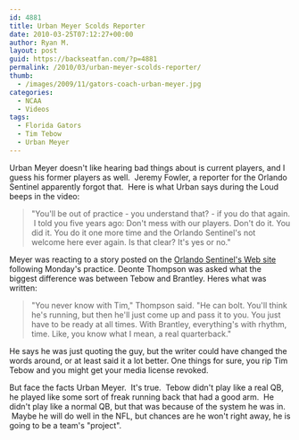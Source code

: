 ```yaml
---
id: 4881
title: Urban Meyer Scolds Reporter
date: 2010-03-25T07:12:27+00:00
author: Ryan M.
layout: post
guid: https://backseatfan.com/?p=4881
permalink: /2010/03/urban-meyer-scolds-reporter/
thumb:
  - /images/2009/11/gators-coach-urban-meyer.jpg
categories:
  - NCAA
  - Videos
tags:
  - Florida Gators
  - Tim Tebow
  - Urban Meyer
---
```


<div class="entry">
  <p>
  </p>

  <p>
    Urban Meyer doesn't like hearing bad things about is current players, and I guess his former players as well.  Jeremy Fowler, a reporter for the Orlando Sentinel apparently forgot that.  Here is what Urban says during the Loud beeps in the video:
  </p>

  <blockquote>
    <p>
      "You'll be out of practice - you understand that? - if you do that again.  I told you five years ago: Don't mess with our players. Don't do it. You did it. You do it one more time and the Orlando Sentinel's not welcome here ever again. Is that clear? It's yes or no."
    </p>
  </blockquote>

  <p>
    Meyer was reacting to a story posted on the <a href="http://blogs.orlandosentinel.com/sports_college_uf/2010/03/florida-gators-wr-deonte-thompson-sounds-happy-to-usher-in-post-tebow-era.html">Orlando Sentinel's Web site</a> following Monday's practice. Deonte Thompson was asked what the biggest difference was between Tebow and Brantley. Heres what was written:
  </p>

  <blockquote>
    <p>
      "You never know with Tim," Thompson said. "He can bolt. You'll think he's running, but then he'll just come up and pass it to you. You just have to be ready at all times. With Brantley, everything's with rhythm, time. Like, you know what I mean, a real quarterback."
    </p>
  </blockquote>

  <p>
    He says he was just quoting the guy, but the writer could have changed the words around, or at least said it a lot better. One things for sure, you rip Tim Tebow and you might get your media license revoked.
  </p>

  <p>
    But face the facts Urban Meyer.  It's true.  Tebow didn't play like a real QB, he played like some sort of freak running back that had a good arm.  He didn't play like a normal QB, but that was because of the system he was in.  Maybe he will do well in the NFL, but chances are he won't right away, he is going to be a team's "project".
  </p>
</div>
